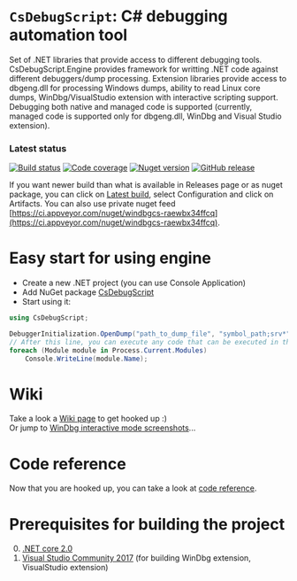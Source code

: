 # `CsDebugScript`: C# debugging automation tool
Set of .NET libraries that provide access to different debugging tools.
CsDebugScript.Engine provides framework for writting .NET code against different debuggers/dump processing.
Extension libraries provide access to dbgeng.dll for processing Windows dumps, ability to read Linux core dumps, WinDbg/VisualStudio extension with interactive scripting support.
Debugging both native and managed code is supported (currently, managed code is supported only for dbgeng.dll, WinDbg and Visual Studio extension).

### Latest status
[![Build status](https://ci.appveyor.com/api/projects/status/d2j4lxglq0tl1x1i/branch/master?svg=true)](https://ci.appveyor.com/project/southpolenator/windbgcs/branch/next)
[![Code coverage](https://img.shields.io/codecov/c/github/southpolenator/WinDbgCs.svg)](https://codecov.io/github/southpolenator/WinDbgCs)
[![Nuget version](https://img.shields.io/nuget/v/csdebugscript.engine.svg?style=flat)](https://www.nuget.org/packages/csdebugscript.engine/)
[![GitHub release](https://img.shields.io/github/release/southpolenator/windbgcs.svg?style=flat)](https://github.com/southpolenator/WinDbgCs/releases/latest)

If you want newer build than what is available in Releases page or as nuget package, you can click on [Latest build](https://ci.appveyor.com/project/southpolenator/windbgcs/branch/master), select Configuration and click on Artifacts. You can also use private nuget feed [https://ci.appveyor.com/nuget/windbgcs-raewbx34ffcq](https://ci.appveyor.com/nuget/windbgcs-raewbx34ffcq).

# Easy start for using engine
* Create a new .NET project (you can use Console Application)
* Add NuGet package [CsDebugScript](https://www.nuget.org/packages/CsDebugScript)
* Start using it:

```cs
using CsDebugScript;

DebuggerInitialization.OpenDump("path_to_dump_file", "symbol_path;srv*");
// After this line, you can execute any code that can be executed in the script. For example:
foreach (Module module in Process.Current.Modules)
    Console.WriteLine(module.Name);
```

# Wiki
Take a look a [Wiki page](https://github.com/southpolenator/WinDbgCs/wiki) to get hooked up :)  
Or jump to [WinDbg interactive mode screenshots](https://github.com/southpolenator/WinDbgCs/wiki/WinDbg-interactive-mode-screenshots)...

# Code reference
Now that you are hooked up, you can take a look at [code reference](http://southpolenator.github.io/WinDbgCsReference/).

# Prerequisites for building the project
0. [.NET core 2.0](https://www.microsoft.com/net/download/core)
1. [Visual Studio Community 2017](https://www.visualstudio.com/downloads/) (for building WinDbg extension, VisualStudio extension)
